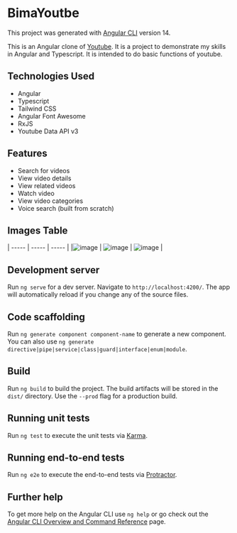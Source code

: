 # BimaYoutbe

This project was generated with [Angular CLI](https://github.com/angular/angular-cli) version 14.

This is an Angular clone of [Youtube](https://www.youtube.com/). It is a project to demonstrate my skills in Angular and Typescript. It is intended to do basic functions of youtube.


## Technologies Used
- Angular
- Typescript
- Tailwind CSS
- Angular Font Awesome
- RxJS
- Youtube Data API v3

## Features
- Search for videos
- View video details
- View related videos
- Watch video
- View video categories
- Voice search (built from scratch)

## Images Table
| ----- | ----- | ----- |
|![image](https://user-images.githubusercontent.com/87859583/185899116-e417b423-604f-4558-b0e2-f006d6fb2cf3.png)
 | ![image](https://user-images.githubusercontent.com/87859583/185899358-84d27aab-906d-4850-bf6c-cca5fd94aa67.png)
 | ![image](https://user-images.githubusercontent.com/87859583/185899454-99506f29-46f1-40cf-8e22-68f89056f6be.png)
 |

## Development server

Run `ng serve` for a dev server. Navigate to `http://localhost:4200/`. The app will automatically reload if you change any of the source files.

## Code scaffolding

Run `ng generate component component-name` to generate a new component. You can also use `ng generate directive|pipe|service|class|guard|interface|enum|module`.

## Build

Run `ng build` to build the project. The build artifacts will be stored in the `dist/` directory. Use the `--prod` flag for a production build.

## Running unit tests

Run `ng test` to execute the unit tests via [Karma](https://karma-runner.github.io).

## Running end-to-end tests

Run `ng e2e` to execute the end-to-end tests via [Protractor](http://www.protractortest.org/).

## Further help

To get more help on the Angular CLI use `ng help` or go check out the [Angular CLI Overview and Command Reference](https://angular.io/cli) page.
